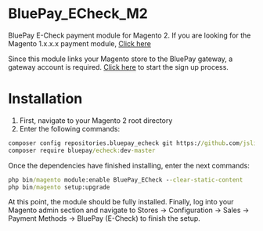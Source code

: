 # BluePay_ECheck_M2
BluePay E-Check payment module for Magento 2. If you are looking for the Magento 1.x.x.x payment module, [Click here](https://www.magentocommerce.com/magento-connect/bluepay-echeck.html)

Since this module links your Magento store to the BluePay gateway, a gateway account is required. [Click here](https://www.bluepay.com/contact-us/get-started/) to start the sign up process.

# Installation
1. First, navigate to your Magento 2 root directory
2. Enter the following commands:

```cmd
composer config repositories.bluepay_echeck git https://github.com/jslingerland/BluePay_ECheck_M2.git
composer require bluepay/echeck:dev-master
```

Once the dependencies have finished installing, enter the next commands:

```cmd
php bin/magento module:enable BluePay_ECheck --clear-static-content
php bin/magento setup:upgrade
```

At this point, the module should be fully installed. Finally, log into your Magento admin section and navigate to Stores -> Configuration -> Sales -> Payment Methods -> BluePay (E-Check) to finish the setup.
